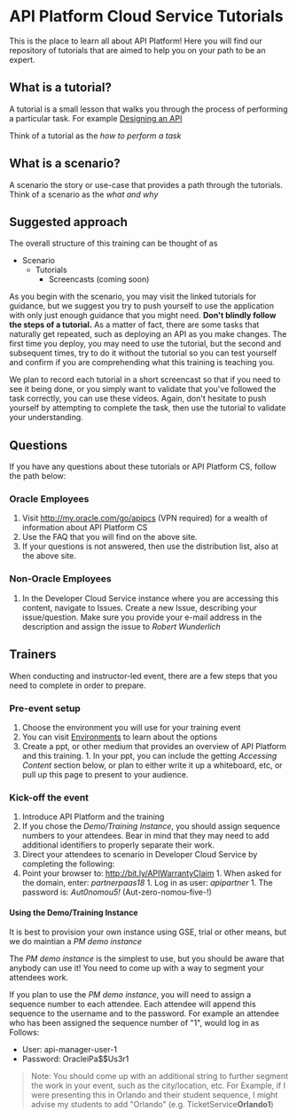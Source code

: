 # API Platform Cloud Service Tutorials
This is the place to learn all about API Platform!  Here you will find our repository of tutorials that are aimed to help you on your path to be an expert.  

## What is a tutorial?
A tutorial is a small lesson that walks you through the process of performing a particular task.  For example [Designing an API](./tutorials/design/design_api)  

Think of a tutorial as the *how to perform a task*

## What is a scenario?
A scenario the story or use-case that provides a path through the tutorials.  Think of a scenario as the *what and why*

## Suggested approach
The overall structure of this training can be thought of as

- Scenario
  - Tutorials
    - Screencasts (coming soon)

As you begin with the scenario, you may visit the linked tutorials for guidance, but we suggest you try to push yourself to use the application with only just enough guidance that you might need.  **Don't blindly follow the steps of a tutorial.**  As a matter of fact, there are some tasks that naturally get repeated, such as deploying an API as you make changes.  The first time you deploy, you may need to use the tutorial, but the second and subsequent times, try to do it without the tutorial so you can test yourself and confirm if you are comprehending what this training is teaching you.

We plan to record each tutorial in a short screencast so that if you need to see it being done, or you simply want to validate that you've followed the task correctly, you can use these videos.  Again, don't hesitate to push yourself by attempting to complete the task, then use the tutorial to validate your understanding.

## Questions
If you have any questions about these tutorials or API Platform CS, follow the path below:

### Oracle Employees
1. Visit http://my.oracle.com/go/apipcs (VPN required) for a wealth of information about API Platform CS
1. Use the FAQ that you will find on the above site.
1. If your questions is not answered, then use the distribution list, also at the above site.

### Non-Oracle Employees
1. In the Developer Cloud Service instance where you are accessing this content, navigate to Issues.  Create a new Issue, describing your issue/question.  Make sure you provide your e-mail address in the description and assign the issue to *Robert Wunderlich*

## Trainers
When conducting and instructor-led event, there are a few steps that you need to complete in order to prepare.

### Pre-event setup
1. Choose the environment you will use for your training event
  1. You can visit [Environments](./environments) to learn about the options
  1. Create a ppt, or other medium that provides an overview of API Platform and this training.
    1. In your ppt, you can include the getting *Accessing Content* section below, or plan to either write it up a whiteboard, etc, or pull up this page to present to your audience.
  
### Kick-off the event
1. Introduce API Platform and the training
  1. If you chose the *Demo/Training Instance*, you should assign sequence numbers to your attendees.  Bear in mind that they may need to add additional identifiers to properly separate their work.
1. Direct your attendees to scenario in Developer Cloud Service by completing the following:
  1. Point your browser to: http://bit.ly/APIWarrantyClaim
    1. When asked for the domain, enter: *partnerpaas18*
    1. Log in as user: *apipartner*
    1. The password is: *Aut0nomou5!* (Aut-zero-nomou-five-!)

#### Using the Demo/Training Instance
It is best to provision your own instance using GSE, trial or other means, but we do maintian a *PM demo instance*

The *PM demo instance* is the simplest to use, but you should be aware that anybody can use it!  You need to come up with a way to segment your attendees work.

If you plan to use the *PM demo instance*, you will need to assign a sequence number to each attendee.  Each attendee will append this sequence to the username and to the password.  For example an attendee who has been assigned the sequence number of "1",  would log in as Follows:
- User: api-manager-user-1
- Password: OracleiPa$$Us3r1

> Note: You should come up with an additional string to further segment the work in your event, such as the city/location, etc.  For Example, if I were presenting this in Orlando and their student sequence, I might advise my students to add "Orlando" (e.g. TicketService**Orlando1**)
